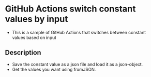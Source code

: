 # GitHub Actions switch constant values by input

- This is a sample of GitHub Actions that switches between constant values based on input

## Description

- Save the constant value as a json file and load it as a json-object.
- Get the values you want using fromJSON.

